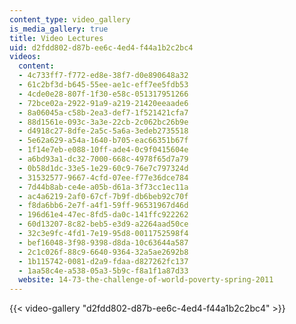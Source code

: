 ```yaml
---
content_type: video_gallery
is_media_gallery: true
title: Video Lectures
uid: d2fdd802-d87b-ee6c-4ed4-f44a1b2c2bc4
videos:
  content:
  - 4c733ff7-f772-ed8e-38f7-d0e890648a32
  - 61c2bf3d-b645-55ee-ae1c-eff7ee5fdb53
  - 4cde0e28-807f-1f30-e58c-051317951266
  - 72bce02a-2922-91a9-a219-21420eeaade6
  - 8a06045a-c58b-2ea3-def7-1f521421cfa7
  - 88d1561e-093c-3a3e-22cb-2c062bc26b9e
  - d4918c27-8dfe-2a5c-5a6a-3edeb2735518
  - 5e62a629-a54a-1640-b705-eac66351b67f
  - 1f14e7eb-e088-10ff-ade4-0c9f0415604e
  - a6bd93a1-dc32-7000-668c-4978f65d7a79
  - 0b58d1dc-33e5-1e29-60c9-76e7c797324d
  - 31532577-9667-4cfd-07ee-f77e36dce784
  - 7d44b8ab-ce4e-a05b-d61a-3f73cc1ec11a
  - ac4a6219-2af0-67cf-7b9f-db6beb92c70f
  - f8da6bb6-2e7f-a4f1-59ff-96531967d46d
  - 196d61e4-47ec-8fd5-da0c-141ffc922262
  - 60d13207-8c82-beb5-e3d9-a2264aad50ce
  - 32c3e9fc-4fd1-7e19-95d8-0011752598f4
  - bef16048-3f98-9398-d8da-10c63644a587
  - 2c1c026f-88c9-6640-9364-32a5ae2692b8
  - 1b115742-0081-d2a9-fdaa-d827262fc137
  - 1aa58c4e-a538-05a3-5b9c-f8a1f1a87d33
  website: 14-73-the-challenge-of-world-poverty-spring-2011
---
```



{{< video-gallery "d2fdd802-d87b-ee6c-4ed4-f44a1b2c2bc4" >}}

